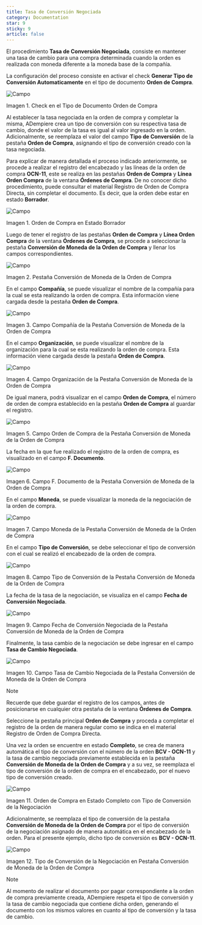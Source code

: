 ```yaml
---
title: Tasa de Conversión Negociada
category: Documentation
star: 9
sticky: 9
article: false
---
```


El procedimiento **Tasa de Conversión Negociada**, consiste en mantener una tasa de cambio para una compra determinada cuando la orden es realizada con moneda diferente a la moneda base de la compañía.

La configuración del proceso consiste en activar el check **Generar Tipo de Conversión Automaticamente** en el tipo de documento **Orden de Compra**.

![Campo](/assets/img/docs/purchase-management/pum-purchase-image87.png)

Imagen 1. Check en el Tipo de Documento Orden de Compra

Al establecer la tasa negociada en la orden de compra y completar la misma, ADempiere crea un tipo de conversión con su respectiva tasa de cambio, donde el valor de la tasa es igual al valor ingresado en la orden. Adicionalmente, se reemplaza el valor del campo **Tipo de Conversión** de la pestaña **Orden de Compra**, asignando el tipo de conversión creado con la tasa negociada.

Para explicar de manera detallada el proceso indicado anteriormente, se procede a realizar el registro del encabezado y las líneas de la orden de compra **OCN-11**, este se realiza en las pestañas **Orden de Compra** y **Línea Orden Compra** de la ventana **Órdenes de Compra**. De no conocer dicho procedimiento, puede consultar el material Registro de Orden de Compra Directa, sin completar el documento. Es decir, que la orden debe estar en estado **Borrador**.

![Campo](/assets/img/docs/purchase-management/pum-purchase-image88.png)

Imagen 1. Orden de Compra en Estado Borrador

Luego de tener el registro de las pestañas **Orden de Compra** y **Línea Orden Compra** de la ventana **Órdenes de Compra**, se procede a seleccionar la pestaña **Conversión de Moneda de la Orden de Compra** y llenar los campos correspondientes.

![Campo](/assets/img/docs/purchase-management/pum-purchase-image89.png)

Imagen 2. Pestaña Conversión de Moneda de la Orden de Compra

En el campo **Compañía**, se puede visualizar el nombre de la compañía para la cual se esta realizando la orden de compra. Esta información viene cargada desde la pestaña **Orden de Compra**.

![Campo](/assets/img/docs/purchase-management/pum-purchase-image90.png)

Imagen 3. Campo Compañía de la Pestaña Conversión de Moneda de la Orden de Compra

En el campo **Organización**, se puede visualizar el nombre de la organización para la cual se esta realizando la orden de compra. Esta información viene cargada desde la pestaña **Orden de Compra**.

![Campo](/assets/img/docs/purchase-management/pum-purchase-image91.png)

Imagen 4. Campo Organización de la Pestaña Conversión de Moneda de la Orden de Compra

De igual manera, podrá visualizar en el campo **Orden de Compra**, el número de orden de compra establecido en la pestaña **Orden de Compra** al guardar el registro.

![Campo](/assets/img/docs/purchase-management/pum-purchase-image92.png)

Imagen 5. Campo Orden de Compra de la Pestaña Conversión de Moneda de la Orden de Compra

La fecha en la que fue realizado el registro de la orden de compra, es visualizado en el campo **F. Documento**.

![Campo](/assets/img/docs/purchase-management/pum-purchase-image93.png)

Imagen 6. Campo F. Documento de la Pestaña Conversión de Moneda de la Orden de Compra

En el campo **Moneda**, se puede visualizar la moneda de la negociación de la orden de compra.

![Campo](/assets/img/docs/purchase-management/pum-purchase-image94.png)

Imagen 7. Campo Moneda de la Pestaña Conversión de Moneda de la Orden de Compra

En el campo **Tipo de Conversión**, se debe seleccionar el tipo de conversión con el cual se realizó el encabezado de la orden de compra.

![Campo](/assets/img/docs/purchase-management/pum-purchase-image95.png)

Imagen 8. Campo Tipo de Conversión de la Pestaña Conversión de Moneda de la Orden de Compra

La fecha de la tasa de la negociación, se visualiza en el campo **Fecha de Conversión Negociada**.

![Campo](/assets/img/docs/purchase-management/pum-purchase-image96.png)

Imagen 9. Campo Fecha de Conversión Negociada de la Pestaña Conversión de Moneda de la Orden de Compra

Finalmente, la tasa cambio de la negociación se debe ingresar en el campo **Tasa de Cambio Negociada**.

![Campo](/assets/img/docs/purchase-management/pum-purchase-image97.png)

Imagen 10. Campo Tasa de Cambio Negociada de la Pestaña Conversión de Moneda de la Orden de Compra

Note

Recuerde que debe guardar el registro de los campos, antes de posicionarse en cualquier otra pestaña de la ventana **Órdenes de Compra**.

Seleccione la pestaña principal **Orden de Compra** y proceda a completar el registro de la orden de manera regular como se indica en el material Registro de Orden de Compra Directa.

Una vez la orden se encuentre en estado **Completo**, se crea de manera automática el tipo de conversión con el número de la orden **BCV - OCN-11** y la tasa de cambio negociada previamente establecida en la pestaña **Conversión de Moneda de la Orden de Compra** y a su vez, se reemplaza el tipo de conversión de la orden de compra en el encabezado, por el nuevo tipo de conversión creado.

![Campo](/assets/img/docs/purchase-management/pum-purchase-image998.png)

Imagen 11. Orden de Compra en Estado Completo con Tipo de Conversión de la Negociación

Adicionalmente, se reemplaza el tipo de conversión de la pestaña **Conversión de Moneda de la Orden de Compra** por el tipo de conversión de la negociación asignado de manera automática en el encabezado de la orden. Para el presente ejemplo, dicho tipo de conversión es **BCV - OCN-11**.

![Campo](/assets/img/docs/purchase-management/pum-purchase-image98.png)

Imagen 12. Tipo de Conversión de la Negociación en Pestaña Conversión de Moneda de la Orden de Compra

Note

Al momento de realizar el documento por pagar correspondiente a la orden de compra previamente creada, ADempiere respeta el tipo de conversión y la tasa de cambio negociada que contiene dicha orden, generando el documento con los mismos valores en cuanto al tipo de conversión y la tasa de cambio.
